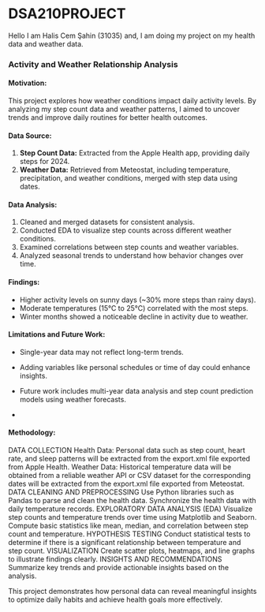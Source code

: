 # DSA210PROJECT
Hello I am Halis Cem Şahin (31035) and, I am doing my project on my health data and weather data. 
### **Activity and Weather Relationship Analysis**

#### **Motivation:**
This project explores how weather conditions impact daily activity levels. By analyzing my step count data and weather patterns, I aimed to uncover trends and improve daily routines for better health outcomes.

#### **Data Source:**
1. **Step Count Data:** Extracted from the Apple Health app, providing daily steps for 2024.
2. **Weather Data:** Retrieved from Meteostat, including temperature, precipitation, and weather conditions, merged with step data using dates.

#### **Data Analysis:**
1. Cleaned and merged datasets for consistent analysis.
2. Conducted EDA to visualize step counts across different weather conditions.
3. Examined correlations between step counts and weather variables.
4. Analyzed seasonal trends to understand how behavior changes over time.

#### **Findings:**
- Higher activity levels on sunny days (~30% more steps than rainy days).
- Moderate temperatures (15°C to 25°C) correlated with the most steps.
- Winter months showed a noticeable decline in activity due to weather.

#### **Limitations and Future Work:**
- Single-year data may not reflect long-term trends.
- Adding variables like personal schedules or time of day could enhance insights.
- Future work includes multi-year data analysis and step count prediction models using weather forecasts.

- 
#### **Methodology:**
  DATA COLLECTION 
        Health Data: Personal data such as step count, heart rate, and sleep patterns will be extracted from the export.xml file exported from Apple Health. 
        Weather Data: Historical temperature data will be obtained from a reliable weather API or CSV dataset for the corresponding dates will be extracted from the export.xml file exported from Meteostat. 
  DATA CLEANING AND PREPROCESSING Use Python libraries such as Pandas to parse and clean the health data. Synchronize the health data with daily temperature records. 
  EXPLORATORY DATA ANALYSIS (EDA) Visualize step counts and temperature trends over time using Matplotlib and Seaborn. Compute basic statistics like mean, median, and correlation between step count and temperature. 
  HYPOTHESIS TESTING Conduct statistical tests to determine if there is a significant relationship between temperature and step count. 
  VISUALIZATION Create scatter plots, heatmaps, and line graphs to illustrate findings clearly. 
  INSIGHTS AND RECOMMENDATIONS Summarize key trends and provide actionable insights based on the analysis.

This project demonstrates how personal data can reveal meaningful insights to optimize daily habits and achieve health goals more effectively.
